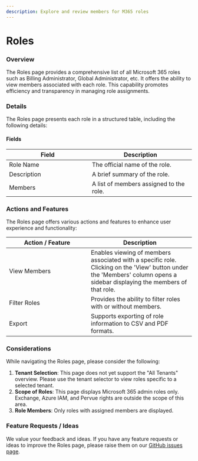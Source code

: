 ```yaml
---
description: Explore and review members for M365 roles
---
```


# Roles

### Overview

The Roles page provides a comprehensive list of all Microsoft 365 roles such as Billing Administrator, Global Administrator, etc. It offers the ability to view members associated with each role. This capability promotes efficiency and transparency in managing role assignments.

### Details

The Roles page presents each role in a structured table, including the following details:

#### Fields

<table><thead><tr><th width="209">Field</th><th>Description</th></tr></thead><tbody><tr><td>Role Name</td><td>The official name of the role.</td></tr><tr><td>Description</td><td>A brief summary of the role.</td></tr><tr><td>Members</td><td>A list of members assigned to the role.</td></tr></tbody></table>

### Actions and Features

The Roles page offers various actions and features to enhance user experience and functionality:

<table><thead><tr><th width="206">Action / Feature</th><th>Description</th></tr></thead><tbody><tr><td>View Members</td><td>Enables viewing of members associated with a specific role. Clicking on the 'View' button under the 'Members' column opens a sidebar displaying the members of that role.</td></tr><tr><td>Filter Roles</td><td>Provides the ability to filter roles with or without members.</td></tr><tr><td>Export</td><td>Supports exporting of role information to CSV and PDF formats.</td></tr></tbody></table>

### Considerations

While navigating the Roles page, please consider the following:

1. **Tenant Selection**: This page does not yet support the "All Tenants" overview. Please use the tenant selector to view roles specific to a selected tenant.
2. **Scope of Roles**: This page displays Microsoft 365 admin roles only. Exchange, Azure IAM, and Pervue rights are outside the scope of this area.
3. **Role Members**: Only roles with assigned members are displayed.



### Feature Requests / Ideas

We value your feedback and ideas. If you have any feature requests or ideas to improve the Roles page, please raise them on our [GitHub issues page](https://github.com/KelvinTegelaar/CIPP/issues/new?assignees=\&labels=\&template=feature\_request.md\&title=FEATURE+REQUEST%3A+).
